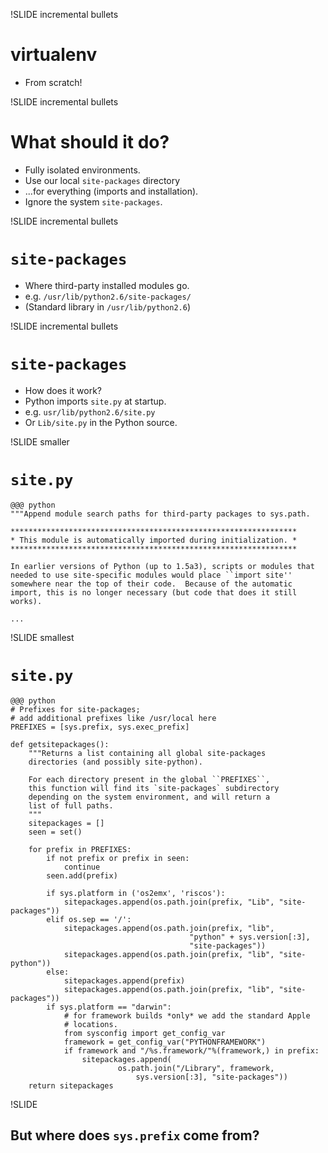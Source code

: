 !SLIDE incremental bullets

# virtualenv #

* From scratch!

!SLIDE incremental bullets

# What should it do? #

* Fully isolated environments.
* Use our local `site-packages` directory
* ...for everything (imports and installation).
* Ignore the system `site-packages`.

!SLIDE incremental bullets

# `site-packages` #

* Where third-party installed modules go.
* e.g. `/usr/lib/python2.6/site-packages/`
* (Standard library in `/usr/lib/python2.6`)

!SLIDE incremental bullets

# `site-packages` #

* How does it work?
* Python imports `site.py` at startup.
* e.g. `usr/lib/python2.6/site.py`
* Or `Lib/site.py` in the Python source.

!SLIDE smaller

# `site.py` #

    @@@ python
    """Append module search paths for third-party packages to sys.path.

    ****************************************************************
    * This module is automatically imported during initialization. *
    ****************************************************************

    In earlier versions of Python (up to 1.5a3), scripts or modules that
    needed to use site-specific modules would place ``import site''
    somewhere near the top of their code.  Because of the automatic
    import, this is no longer necessary (but code that does it still
    works).

    ...

!SLIDE smallest

# `site.py` #

    @@@ python
    # Prefixes for site-packages;
    # add additional prefixes like /usr/local here
    PREFIXES = [sys.prefix, sys.exec_prefix]

    def getsitepackages():
        """Returns a list containing all global site-packages
        directories (and possibly site-python).

        For each directory present in the global ``PREFIXES``,
        this function will find its `site-packages` subdirectory
        depending on the system environment, and will return a
        list of full paths.
        """
        sitepackages = []
        seen = set()

        for prefix in PREFIXES:
            if not prefix or prefix in seen:
                continue
            seen.add(prefix)

            if sys.platform in ('os2emx', 'riscos'):
                sitepackages.append(os.path.join(prefix, "Lib", "site-packages"))
            elif os.sep == '/':
                sitepackages.append(os.path.join(prefix, "lib",
                                            "python" + sys.version[:3],
                                            "site-packages"))
                sitepackages.append(os.path.join(prefix, "lib", "site-python"))
            else:
                sitepackages.append(prefix)
                sitepackages.append(os.path.join(prefix, "lib", "site-packages"))
            if sys.platform == "darwin":
                # for framework builds *only* we add the standard Apple
                # locations.
                from sysconfig import get_config_var
                framework = get_config_var("PYTHONFRAMEWORK")
                if framework and "/%s.framework/"%(framework,) in prefix:
                    sitepackages.append(
                            os.path.join("/Library", framework,
                                sys.version[:3], "site-packages"))
        return sitepackages

!SLIDE

## But where does `sys.prefix` come from? ##
